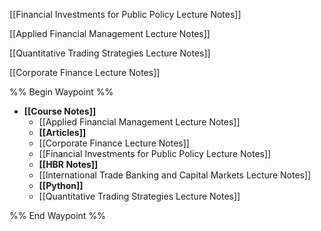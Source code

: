 [[Financial Investments for Public Policy Lecture Notes]]

[[Applied Financial Management Lecture Notes]]

[[Quantitative Trading Strategies Lecture Notes]]

[[Corporate Finance Lecture Notes]]

%% Begin Waypoint %%
- **[[Course Notes]]**
	- [[Applied Financial Management Lecture Notes]]
	- **[[Articles]]**
	- [[Corporate Finance Lecture Notes]]
	- [[Financial Investments for Public Policy Lecture Notes]]
	- **[[HBR Notes]]**
	- [[International Trade Banking and Capital Markets Lecture Notes]]
	- **[[Python]]**
	- [[Quantitative Trading Strategies Lecture Notes]]

%% End Waypoint %%